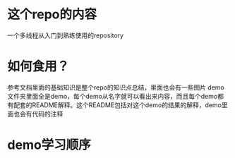 # 这个repo的内容
一个多线程从入门到熟练使用的repository

# 如何食用？
参考文档里面的基础知识是整个repo的知识点总结，里面也会有一些图片
demo文件夹里面全是demo，每个demo从名字就可以看出来内容，而且每个demo都有配套的README解释。这个README包括对这个demo的结果的解释，demo里面也会有代码的注释


# demo学习顺序

